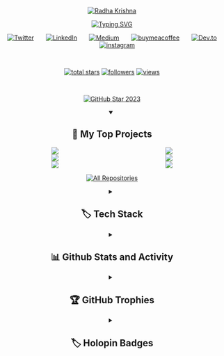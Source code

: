<p align="center">
  <a href="https://github.com/Sinisterdaddy">
    <img src="https://github.com/sinisterdaddy/sinisterdaddy/assets/113205807/176df7cb-94f3-4d09-afda-40215dc77c95" alt="Radha Krishna" /></a>
</p>

<p align="center">
  <!-- Typing SVG by sinisterdaddy - https://github.com/sinisterdaddy/readme-typing-svg -->
<a href="https://git.io/typing-svg"><img src="https://readme-typing-svg.demolab.com?font=Fira+Code&pause=1000&color=E839F7&center=true&vCenter=true&random=false&width=545&lines=Full-Stack+Devloper;Machine+Learning+and+Deep+Learning+Enthusiast;Familiar+with+ROOT;Currently+Learning+Three.js;+Always+Learning+New+Things" alt="Typing SVG" /></a>
</p>

<!-- Social icons section -->
<div align="center">
  <a href="https://twitter.com/im_rkgarg"><img alt="Twitter" title="Twitter" src="https://img.shields.io/badge/Twitter-%231DA1F2.svg?style=for-the-badge&logo=Twitter&logoColor=white"/></a>
  &#8287;&#8287;&#8287;&#8287;&#8287;
  <a href="https://www.linkedin.com/in/radha-krishna-garg-65a992130/"><img alt="LinkedIn" title="Linkedin" src=" https://img.shields.io/badge/linkedin-%230077B5.svg?style=for-the-badge&logo=linkedin&logoColor=white"/></a>
  &#8287;&#8287;&#8287;&#8287;&#8287;
 <a href="https://medium.com/@krishna.garg010604"><img alt="Medium" title="Medium" src="https://img.shields.io/badge/Medium-12100E?style=for-the-badge&logo=medium&logoColor=white"/></a>
  &#8287;&#8287;&#8287;&#8287;&#8287;
  <a href="https://buymeacoffee.com/radhakrishnagarg"><img alt="buymeacoffee" title="BUymeaCoffee" src="https://img.shields.io/badge/Buy%20Me%20a%20Coffee-ffdd00?style=for-the-badge&logo=buy-me-a-coffee&logoColor=black"/></a>
  &#8287;&#8287;&#8287;&#8287;&#8287;
  <a href="https://dev.to/im_rkgarg"><img alt="Dev.to" title="Dev.to" src="https://img.shields.io/badge/dev.to-0A0A0A?style=for-the-badge&logo=dev.to&logoColor=white"></a>
  &#8287;&#8287;&#8287;&#8287;&#8287;
  <a href="https://www.instagram.com/im_rkgrg"><img  alt="instagram" title="instagram" src="https://img.shields.io/badge/Instagram-%23E4405F.svg?style=for-the-badge&logo=Instagram&logoColor=white"/></a>
</p>

<br/>

<p align="center">
  
  <a href="https://github.com/sinisterdaddy?tab=repositories&sort=stargazers">
    <img alt="total stars" title="Total stars on GitHub" src="https://custom-icon-badges.demolab.com/github/stars/sinisterdaddy?color=55960c&style=for-the-badge&labelColor=488207&logo=star"/></a>
  <a href="https://github.com/sinisterdaddy?tab=followers">
    <img alt="followers" title="Follow me on Github" src="https://custom-icon-badges.demolab.com/github/followers/sinisterdaddy?color=236ad3&labelColor=1155ba&style=for-the-badge&logo=person-add&label=Follow&logoColor=white"/></a>
  <a href="https://komarev.com/ghpvc/?username=sinisterdaddy">
    <img alt="views" title="GitHub profile views" src="https://komarev.com/ghpvc/?username=sinisterdaddy&style=for-the-badge&label=VISITORS&base=1000"/></a>
</p>

<br/>


<p align="center">
  <a href="https://stars.github.com/profiles/sinisterdaddy/">
    <img src="https://i.imgur.com/q1PV6pF.png" alt="GitHub Star 2023"/></a>
</p>


<details open> 
  <summary><h2>📘 My Top Projects</h2></summary>

  <div style="display: flex; flex-wrap: wrap; justify-content: space-between;">

  <div style="flex-basis: 48%;">
    <a href="https://github.com/sinisterdaddy/EcoMotion" title="EcoMotion">
      <img src="https://github-readme-stats.vercel.app/api/pin/?username=sinisterdaddy&repo=EcoMotion&theme=react&border_color=61dafb&border_radius=10">
    </a>
  </div>

  <div style="flex-basis: 48%;">
    <a href="https://github.com/sinisterdaddy/LipSenseAI-SpeechRecognition" title="LipSenseAI-SpeechRecognition">
      <img  src="https://github-readme-stats.vercel.app/api/pin/?username=sinisterdaddy&repo=LipSenseAI-SpeechRecognition&theme=react&border_color=61dafb&border_radius=10">
    </a>
  </div>

  <div style="flex-basis: 48%;">
    <a href="https://github.com/sinisterdaddy/GAIA-S-TOUCH" title="Gaia's Touch">
      <img src="https://github-readme-stats.vercel.app/api/pin/?username=sinisterdaddy&repo=GAIA-S-TOUCH&theme=react&border_color=61dafb&border_radius=10">
    </a>
  </div>

  <div style="flex-basis: 48%;">
    <a href="https://github.com/sinisterdaddy/DEXI" title="DEXI">
      <img src="https://github-readme-stats.vercel.app/api/pin/?username=sinisterdaddy&repo=DEXI&theme=react&border_color=61dafb&border_radius=10">
    </a>
  </div>

  <div style="flex-basis: 48%;">
    <a href="https://github.com/sinisterdaddy/FrontStack" title="FrontStack">
      <img src="https://github-readme-stats.vercel.app/api/pin/?username=sinisterdaddy&repo=FrontStack&theme=react&border_color=61dafb&border_radius=10">
    </a>
  </div>

  <div style="flex-basis: 48%;">
    <a href="https://github.com/sinisterdaddy/Elysiums-Archive" title="Elysiums Archive">
      <img src="https://github-readme-stats.vercel.app/api/pin/?username=sinisterdaddy&repo=Elysiums-Archive&theme=react&border_color=61dafb&border_radius=10">
    </a>
  </div>

</div>
  </p>

  <a href="https://github.com/sinisterdaddy?tab=repositories&sort=stargazers"><img alt="All Repositories" title="All Repositories" src="https://custom-icon-badges.demolab.com/badge/-Click%20Here%20For%20All%20My%20Repos-1F222E?style=for-the-badge&logoColor=white&logo=repo"/></a>
</details>


<details>
  <summary><h2>🏷️ Tech Stack</h2></summary>

  <h3>🧰Languages and Tools</h3>

<p>
    <a href="#"><img alt="Arduino" src="https://img.shields.io/badge/-Arduino-00979D?logo=Arduino&logoColor=white"></a>
    <a href="#"><img alt="React" src="https://img.shields.io/badge/-React-61DAFB?logo=React&logoColor=white"></a>
    <a href="#"><img alt="Bootstrap" src="https://img.shields.io/badge/-Bootstrap-563D7C?logo=Bootstrap&logoColor=white"></a>
    <a href="#"><img alt="CSS3" src="https://img.shields.io/badge/-CSS3-1572B6?logo=CSS3&logoColor=white"></a>
    <a href="#"><img alt="HTML5" src="https://img.shields.io/badge/-HTML5-E34F26?logo=HTML5&logoColor=white"></a>
    <a href="#"><img alt="JavaScript" src="https://img.shields.io/badge/-JavaScript-F7DF1E?logo=JavaScript&logoColor=black"></a>
    <a href="#"><img alt="C" src="https://img.shields.io/badge/-C-A8B9CC?logo=C&logoColor=black"></a>
    <a href="#"><img alt="AWS" src="https://img.shields.io/badge/-AWS-232F3E?logo=Amazon-AWS&logoColor=white"></a>
    <a href="#"><img alt="Lua" src="https://img.shields.io/badge/-Lua-2C2D72?style=flat&logo=lua&logoColor=white"></a>
    <a href="#"><img alt="Docker" src="https://img.shields.io/badge/-Docker-2496ED?logo=Docker&logoColor=white"></a>
    <a href="#"><img alt="MySQL" src="https://img.shields.io/badge/-MySQL-4479A1?logo=MySQL&logoColor=white"></a>
    <a href="#"><img alt="Python" src="https://img.shields.io/badge/-Python-3776AB?logo=Python&logoColor=white"></a>
    <a href="#"><img alt="Raspberry Pi" src="https://img.shields.io/badge/-Raspberry%20Pi-C51A4A?logo=Raspberry-Pi&logoColor=white"></a>
    <a href="#"><img alt="Firebase" src="https://img.shields.io/badge/-Firebase-FFCA28?logo=Firebase&logoColor=black"></a>
    <a href="#"><img alt="Node.js" src="https://img.shields.io/badge/-Node.js-339933?logo=Node.js&logoColor=white"></a>
    <a href="#"><img alt="OpenCV" src="https://img.shields.io/badge/-OpenCV-5C3EE8?logo=OpenCV&logoColor=white"></a>
    <a href="#"><img alt="Adobe XD" src="https://img.shields.io/badge/-Adobe%20XD-FF26BE?logo=Adobe-XD&logoColor=white"></a>
    <a href="#"><img alt="Keras" src="https://img.shields.io/badge/-Keras-D00000?logo=Keras&logoColor=white"></a>
    <a href="#"><img alt="R" src="https://img.shields.io/badge/-R-276DC3?logo=R&logoColor=white"></a>
    <a href="#"><img alt="Oracle" src="https://img.shields.io/badge/-Oracle-F80000?logo=Oracle&logoColor=white"></a>
    <a href="#"><img alt="Java" src="https://img.shields.io/badge/-Java-007396?logo=Java&logoColor=white"></a>
    <a href="#"><img alt="C++" src="https://img.shields.io/badge/-C++-00599C?logo=C%2B%2B&logoColor=white"></a>
    <a href="#"><img alt="Android" src="https://img.shields.io/badge/-Android-3DDC84?logo=Android&logoColor=white"></a>
    <a href="#"><img alt="TensorFlow" src="https://img.shields.io/badge/-TensorFlow-FF6F00?logo=TensorFlow&logoColor=white"></a>
    <a href="#"><img alt="Flask" src="https://img.shields.io/badge/-Flask-000000?logo=Flask&logoColor=white"></a>
    <a href="#"><img alt="Figma" src="https://img.shields.io/badge/-Figma-F24E1E?logo=Figma&logoColor=white"></a>
    <a href="#"><img alt="PyTorch" src="https://img.shields.io/badge/-PyTorch-EE4C2C?logo=PyTorch&logoColor=white"></a>
    <a href="#"><img alt="Root" src="https://img.shields.io/badge/-Root-555555?style=flat&logo=none"></a>

</p>

  <h3>🧰 Frameworks and Libraries</h3>

  <p>
      <a href="#"><img alt="Arduino" src="https://img.shields.io/badge/-Arduino-00979D?logo=Arduino&logoColor=white"></a>
      <a href="#"><img alt="BlissfulJS" src="https://custom-icon-badges.demolab.com/badge/Bliss.js-3dacc2.svg?logo=bliss&logoColor=white"></a>
      <a href="#"><img alt="Bootstrap" src="https://img.shields.io/badge/Bootstrap-7952B3.svg?logo=bootstrap&logoColor=white"></a>
      <a href="#"><img alt="Flask" src="https://img.shields.io/badge/Flask-000000.svg?logo=flask&logoColor=white"></a>
      <a href="#"><img alt="GitHub Actions" src="https://img.shields.io/badge/GitHub%20Actions-2671E5.svg?logo=github%20actions&logoColor=white"></a>
      <a href="#"><img alt="NumPy" src="https://img.shields.io/badge/Numpy-013243.svg?logo=numpy&logoColor=white"></a>
      <a href="#"><img alt="Pandas" src="https://img.shields.io/badge/Pandas-150458.svg?logo=pandas&logoColor=white"></a>
      <a href="#"><img alt="Pytest" src="https://img.shields.io/badge/Pytest-0A9EDC.svg?logo=pytest&logoColor=white"></a>
      <a href="#"><img alt="React" src="https://img.shields.io/badge/React-20232a.svg?logo=react&logoColor=%2361DAFB"></a>
      <a href="#"><img alt="Slim" src="https://custom-icon-badges.demolab.com/badge/Slim-74a045.svg?logo=slim-php"></a>
      <a href="#"><img alt="Symfony" src="https://img.shields.io/badge/Symfony-111111.svg?logo=symfony&logoColor=white"></a>
      <a href="#"><img alt="SymPy" src="https://img.shields.io/badge/Sympy-3B5526.svg?logo=sympy&logoColor=white"></a>
      <a href="#"><img alt="TensorFlow" src="https://img.shields.io/badge/TensorFlow-FF6F00.svg?logo=TensorFlow&logoColor=white"></a>
      <a href="#"><img alt="Wordpress" src="https://img.shields.io/badge/Wordpress-21759B?logo=wordpress&logoColor=white"></a>
      <a href="#"><img alt="WPF (.Net)" src="https://img.shields.io/badge/WPF-5C2D91?logo=.net&logoColor=white"></a>
  </p>

  <h3>🗄️ Databases and Cloud Hosting</h3>

  <p>
      <a href="#"><img alt="GitHub Pages" src="https://img.shields.io/badge/GitHub%20Pages-327FC7.svg?logo=github&logoColor=white"></a>
      <a href="#"><img alt="Heroku" src="https://img.shields.io/badge/Heroku-430098.svg?logo=heroku&logoColor=white"></a>
      <a href="#"><img alt="MongoDB" src ="https://img.shields.io/badge/MongoDB-4ea94b.svg?logo=mongodb&logoColor=white"></a>
      <a href="#"><img alt="MySQL" src="https://img.shields.io/badge/MySQL-00f.svg?logo=mysql&logoColor=white"></a>
      <a href="#"><img alt="Notion" src="https://img.shields.io/badge/Notion-010101.svg?logo=notion&logoColor=white"></a>
      <a href="#"><img alt="Oracle" src ="https://img.shields.io/badge/Oracle-F00000.svg?logo=oracle&logoColor=white"></a>
      <a href="#"><img alt="PostgreSQL" src ="https://img.shields.io/badge/PostgreSQL-316192.svg?logo=postgresql&logoColor=white"></a>
      <a href="#"><img alt="Render" src="https://img.shields.io/badge/Render-00979D.svg?logo=render&logoColor=white"></a>
      <a href="#"><img alt="Vercel" src="https://img.shields.io/badge/Vercel-000000.svg?logo=vercel&logoColor=white"></a>
  </p>

  <h3>💻 Software and Tools</h3>

  <p>
      <a href="#"><img alt="Adobe" src="https://img.shields.io/badge/Adobe-FF0000.svg?logo=adobe&logoColor=white"></a>
      <a href="#"><img alt="Android" src="https://img.shields.io/badge/Android-3DDC84?logo=android&logoColor=white"></a>
      <a href="#"><img alt="Android Studio" src="https://img.shields.io/badge/Android%20Studio-008678.svg?logo=android-studio&logoColor=white"></a>
      <a href="#"><img alt="Brave" src="https://img.shields.io/badge/-Brave-FB542B?logo=brave&logoColor=white"></a>
      <a href="#"><img alt="Discord" src="https://img.shields.io/badge/-Discord-5865F2.svg?logo=discord&logoColor=white"></a>
      <a href="#"><img alt="Git" src="https://img.shields.io/badge/Git-F05033.svg?logo=git&logoColor=white"></a>
      <a href="#"><img alt="GitHub Desktop" src="https://img.shields.io/badge/GitHub%20Desktop-8034A9.svg?logo=github&logoColor=white"></a>
      <a href="#"><img alt="Google Sheets" src="https://img.shields.io/badge/Sheets-34A853.svg?logo=google%20sheets&logoColor=white"></a>
      <a href="#"><img alt="Inkscape" src="https://img.shields.io/badge/Inkscape-000000?logo=Inkscape&logoColor=white"></a>
      <a href="#"><img alt="Jupyter" src="https://img.shields.io/badge/Jupyter-F37626.svg?logo=Jupyter&logoColor=white"></a>
      <a href="#"><img alt="Postman" src="https://img.shields.io/badge/Postman-FF6C37?logo=postman&logoColor=white"></a>
      <a href="#"><img alt="SonarLint" src="https://img.shields.io/badge/-SonarLint-CB2029?logo=sonarlint&logoColor=white"></a>
      <a href="#"><img alt="Stack Overflow" src="https://img.shields.io/badge/-Stack%20Overflow-FE7A16?logo=stack-overflow&logoColor=white"></a>
      <a href="#"><img alt="Visual Studio Code" src="https://img.shields.io/badge/Visual%20Studio%20Code-0078d7.svg?logo=visual-studio-code&logoColor=white"></a>
  </p>
</details>

<details> 
  <summary><h2>📊 Github Stats and Activity</h2></summary>

  <h3>🔥 Streak Stats</h3>

  <!-- GitHub Readme Streak Stats - https://github.com/sinisterdaddy/github-readme-streak-stats -->
  <p>
    <a href="https://github.com/sinisterdaddy/github-readme-streak-stats">
      <img title="🔥 Get streak stats for your profile at git.io/streak-stats" alt="sinisterdaddy's streak" src="https://streak-stats.demolab.com/?user=sinisterdaddy&theme=monokai-metallian&hide_border=true"/>
    </a>
    <p>🔥 Get streak stats for your profile at <a href="https://git.io/streak-stats">git.io/streak-stats</a></p>
  </p>

  <h3>💻 GitHub Profile Stats</h3>

  <!-- https://github.com/anuraghazra/github-readme-stats -->

  <a href="https://github.com/anuraghazra/github-readme-stats"><img alt="sinisterdaddy's Github Stats" src="https://DenverCoder1-github-readme-stats.vercel.app/api/?username=sinisterdaddy&show_icons=true&include_all_commits=true&count_private=true&theme=react&hide_border=true&bg_color=1F222E&title_color=F85D7F&icon_color=F8D866" height="192px"/></a>
  <a href="https://github.com/anuraghazra/github-readme-stats"><img alt="sinisterdaddy's Top Languages" src="https://DenverCoder1-github-readme-stats.vercel.app/api/top-langs/?username=sinisterdaddy&langs_count=8&layout=compact&theme=react&hide_border=true&bg_color=1F222E&title_color=F85D7F&icon_color=F8D866,Roff" height="192px"/></a>
  <br/>

  <b>Note:</b> Top languages is only a metric of the languages my public code consists of and doesn't reflect experience or skill level.
  
  <!-- https://github.com/ashutosh00710/github-readme-activity-graph -->

  <a href="https://github.com/ashutosh00710/github-readme-activity-graph"><img alt="sinisterdaddy's Activity Graph" src="https://github-readme-activity-graph.vercel.app/graph/?username=sinisterdaddy&bg_color=1F222E&color=F8D866&line=F85D7F&point=FFFFFF&hide_border=true" /></a>
</details>
<details>
  <summary><h2>🏆 GitHub Trophies</h2></summary>
  <img src = https://github-profile-trophy.vercel.app/?username=sinisterdaddy&theme=radical>
</details>


<details> 
  <summary><h2>🏷️ Holopin Badges</h2></summary>

  <p><a href="https://holopin.io/@sinisterdaddy"><img src="https://holopin.me/sinisterdaddy" alt="@sinisterdaddy;s Holopin board"></a></p>
</details>
